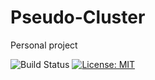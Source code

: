 # Pseudo-Cluster
Personal project

![Build Status](https://travis-ci.org/jiajunmao/Pseudo-Cluster.svg?branch=master)  [![License: MIT](https://img.shields.io/badge/License-MIT-yellow.svg)](https://github.com/Kent-AI-Laboratory/Pseudo-Cluster/blob/master/LICENSE)
